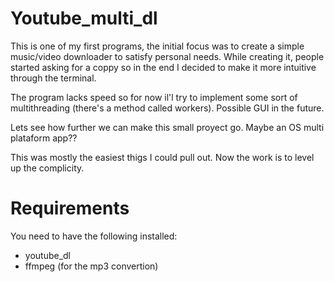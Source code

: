# Youtube_multi_dl

This is one of my first programs, the initial focus was to create a simple music/video
downloader to satisfy personal needs. While creating it, people started asking
for a coppy so in the end I decided to make it more intuitive through the terminal.

The program lacks speed so for now il'l try to implement some sort of multithreading (there's a method called workers).
Possible GUI in the future.


Lets see how further we can make this small proyect go. Maybe an OS multi plataform app??


This was mostly the easiest thigs I could pull out. Now the work is to level up the complicity.

# Requirements

You need to have the following installed:

- youtube_dl
- ffmpeg (for the mp3 convertion)
